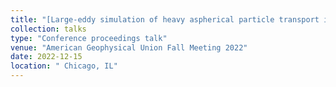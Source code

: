 ```yaml
---
title: "[Large-eddy simulation of heavy aspherical particle transport in the atmospheric boundary layer](https://ui.adsabs.harvard.edu/abs/2022AGUFM.A46C..07L/abstract)"
collection: talks
type: "Conference proceedings talk"
venue: "American Geophysical Union Fall Meeting 2022"
date: 2022-12-15
location: " Chicago, IL"
---
```

